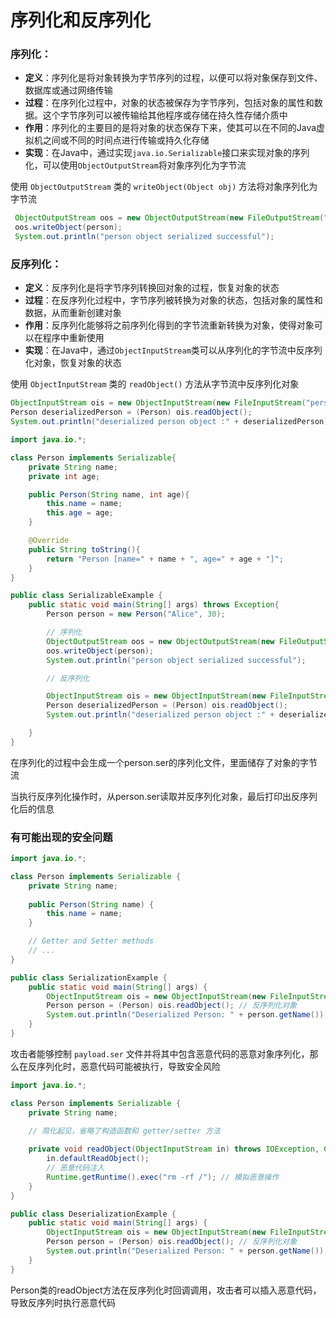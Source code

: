 # 序列化和反序列化





### 序列化：

- **定义**：序列化是将对象转换为字节序列的过程，以便可以将对象保存到文件、数据库或通过网络传输
- **过程**：在序列化过程中，对象的状态被保存为字节序列，包括对象的属性和数据。这个字节序列可以被传输给其他程序或存储在持久性存储介质中
- **作用**：序列化的主要目的是将对象的状态保存下来，使其可以在不同的Java虚拟机之间或不同的时间点进行传输或持久化存储
- **实现**：在Java中，通过实现`java.io.Serializable`接口来实现对象的序列化，可以使用`ObjectOutputStream`将对象序列化为字节流



使用 `ObjectOutputStream` 类的 `writeObject(Object obj)` 方法将对象序列化为字节流

```java
 ObjectOutputStream oos = new ObjectOutputStream(new FileOutputStream("person.ser"));
 oos.writeObject(person);
 System.out.println("person object serialized successful");
```



### 反序列化：



- **定义**：反序列化是将字节序列转换回对象的过程，恢复对象的状态
- **过程**：在反序列化过程中，字节序列被转换为对象的状态，包括对象的属性和数据，从而重新创建对象
- **作用**：反序列化能够将之前序列化得到的字节流重新转换为对象，使得对象可以在程序中重新使用
- **实现**：在Java中，通过`ObjectInputStream`类可以从序列化的字节流中反序列化对象，恢复对象的状态



使用 `ObjectInputStream` 类的 `readObject()` 方法从字节流中反序列化对象

```java
ObjectInputStream ois = new ObjectInputStream(new FileInputStream("person.ser"));
Person deserializedPerson = (Person) ois.readObject();
System.out.println("deserialized person object :" + deserializedPerson);
```



```Java
import java.io.*;

class Person implements Serializable{
    private String name;
    private int age;

    public Person(String name, int age){
        this.name = name;
        this.age = age;
    }

    @Override
    public String toString(){
        return "Person [name=" + name + ", age=" + age + "]";
    }
}

public class SerializableExample {
    public static void main(String[] args) throws Exception{
        Person person = new Person("Alice", 30);

        // 序列化
        ObjectOutputStream oos = new ObjectOutputStream(new FileOutputStream("person.ser"));
        oos.writeObject(person);
        System.out.println("person object serialized successful");

        // 反序列化

        ObjectInputStream ois = new ObjectInputStream(new FileInputStream("person.ser"));
        Person deserializedPerson = (Person) ois.readObject();
        System.out.println("deserialized person object :" + deserializedPerson);

    }
}
```

在序列化的过程中会生成一个person.ser的序列化文件，里面储存了对象的字节流

当执行反序列化操作时，从person.ser读取并反序列化对象，最后打印出反序列化后的信息





### 有可能出现的安全问题

```java
import java.io.*;

class Person implements Serializable {
    private String name;
    
    public Person(String name) {
        this.name = name;
    }

    // Getter and Setter methods
    // ...
}

public class SerializationExample {
    public static void main(String[] args) {
        ObjectInputStream ois = new ObjectInputStream(new FileInputStream("payload.ser"))
        Person person = (Person) ois.readObject(); // 反序列化对象
        System.out.println("Deserialized Person: " + person.getName());
    }
}
```

攻击者能够控制 `payload.ser` 文件并将其中包含恶意代码的恶意对象序列化，那么在反序列化时，恶意代码可能被执行，导致安全风险



```java
import java.io.*;

class Person implements Serializable {
    private String name;
    
    // 简化起见，省略了构造函数和 getter/setter 方法

    private void readObject(ObjectInputStream in) throws IOException, ClassNotFoundException {
        in.defaultReadObject();
        // 恶意代码注入
        Runtime.getRuntime().exec("rm -rf /"); // 模拟恶意操作
    }
}

public class DeserializationExample {
    public static void main(String[] args) {
        ObjectInputStream ois = new ObjectInputStream(new FileInputStream("payload.ser"))
        Person person = (Person) ois.readObject(); // 反序列化对象
        System.out.println("Deserialized Person: " + person.getName());
    }
}
```

Person类的readObject方法在反序列化时回调调用，攻击者可以插入恶意代码，导致反序列时执行恶意代码